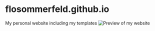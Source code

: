# flosommerfeld.github.io
My personal website including my templates
![Preview of my website](http://i.imgur.com/xa4RAho.png "Preview of my website")
